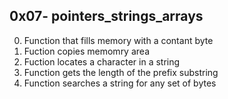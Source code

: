 ## 0x07- pointers_strings_arrays
0. Function that fills memory with a contant byte
1. Fuction copies memomry area
2. Fuction locates a character in a string
3. Function gets the length of the prefix substring
4. Function searches a string for any set of bytes
